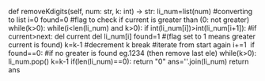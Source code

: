 def removeKdigits(self, num: str, k: int) -> str:
li_num=list(num)  #converting to list
i=0
found=0 #flag to check if current is greater than (0: not greater)
while(k>0):
while(i<len(li_num) and k>0):
if int(li_num[i])>int(li_num[i+1]): #if current>next: del current
del li_num[i]
found=1 #(flag set to 1 means greater current is found)
k=k-1 #decrement k
break #iterate from start again
i+=1
​
if found==0: #if no greater is found eg.1234 (then remove last ele)
while(k>0):
li_num.pop()
k=k-1
if(len(li_num)==0):
return "0"
ans=''.join(li_num)
return ans
```